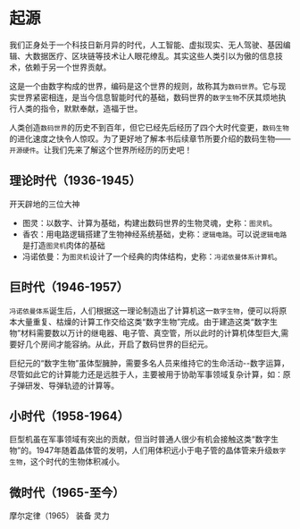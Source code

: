 # 起源

我们正身处于一个科技日新月异的时代，人工智能、虚拟现实、无人驾驶、基因编辑、大数据医疗、区块链等技术让人眼花缭乱。其实这些人类引以为傲的信息技术，依赖于另一个世界贡献。

这是一个由数字构成的世界，编码是这个世界的规则，故称其为`数码世界`。它与现实世界紧密相连，是当今信息智能时代的基础，数码世界的`数字生物`不厌其烦地执行人类的指令，默默奉献，造福于世。

人类创造`数码世界`的历史不到百年，但它已经先后经历了四个大时代变更，`数码生物`的进化速度之快令人惊叹。为了更好地了解本书后续章节所要介绍的数码生物——`开源硬件`。让我们先来了解这个世界所经历的历史吧！

## 理论时代（1936-1945）

开天辟地的三位大神

- 图灵：以数字、计算为基础，构建出数码世界的生物灵魂，史称：`图灵机`。
- 香农：用电路逻辑搭建了生物神经系统基础，史称：`逻辑电路`。可以说`逻辑电路`是打造`图灵机`肉体的基础
- 冯诺依曼：为`图灵机`设计了一个经典的肉体结构，史称：`冯诺依曼体系计算机`。

## 巨时代（1946-1957）

`冯诺依曼体系`诞生后，人们根据这一理论制造出了计算机这一`数字生物`，便可以将原本大量重复、枯燥的计算工作交给这类“数字生物”完成。由于建造这类“数字生物”材料需要数以万计的继电器、电子管、真空管，所以此时的计算机体型巨大,需要好几个房间才能容纳。从此，开启了数码世界的巨纪元。

巨纪元的“数字生物”虽体型臃肿，需要多名人员来维持它的生命活动--数字运算，尽管如此它的计算能力还是远胜于人，主要被用于协助军事领域复杂计算，如：原子弹研发、导弹轨迹的计算等。

## 小时代（1958-1964）

巨型机虽在军事领域有突出的贡献，但当时普通人很少有机会接触这类“数字生物”的。1947年随着晶体管的发明，人们用体积远小于电子管的晶体管来升级`数字生物`，这个时代的生物体积减小。

## 微时代（1965-至今）

摩尔定律（1965）
装备
灵力

<!-- ## 一、什么是开源硬件

截取百度百科词条中的定义如下：
>[百度百科](https://baike.baidu.com/item/开源硬件/2605144?fr=aladdin)：开源硬件指与自由及开放原始码软件相同方式设计的计算机和电子硬件。主要是用来反映自由释放详细信息的硬件设计，如电路图、材料清单和电路板布局数据，通常使用开源软件来驱动硬件。

确实，看了这个样的定义还是令人对“开源硬件”一头雾水，对吧？下面帮助大家来理解一下。

我相信大家对“硬件”一词并不陌生，陌生的是“开源”，我们先来说说它的反义词“闭源”。

* 什么是**闭源**

  * 我们如果把开发计算机/电子产品比作是画画，因为每一个人的技能、设计灵感都不一样，所以画出画也不会完全一致，同样不同公司设计电子产品也是如此，很多公司都会选择把自己的技术专利等资源保护起来，即**闭源**，如著名的苹果公司旗下的电脑、iPhone都是闭源的。
  * 但**闭源**往往会让强者更强，甚至出现垄断。没有竞争对手、一家独大的局面对整个电子产业的发展来说可以不是什么好事？所以有些崇尚自由的伟大人士，愿意开放出自己的资源，供人们使用。

* 什么是**开源**
  * 开源，开放源代码，也可以理解**开放自己的资源**的意思。
  * 开源，是自由使用的，但也不完全等同于免费。
  * 开源，使用维护的人多了，开源产品自然就越来越好了。

* 什么是**开源硬件**
  * 试着再去看看百度百科关于**开源硬件**的定义吧。
  * 通俗来说，就是将硬件的设计方案公布与众，大家都可以根据它的电路图、材料清单和电路板布局数据等资料来使用它、完善它。

## 二、开源硬件的分类

* 开源硬件元老：Arduino

>[百度百科](https://baike.baidu.com/item/Arduino)：Arduino是一款便捷灵活、方便上手的开源电子原型平台。包含硬件（各种型号的Arduino板）和软件（ArduinoIDE)。

* 开源硬件新秀：Micro:bit
  
>[百度百科](https://baike.baidu.com/item/micro%3Abit/22482911?fr=aladdin):micro:bit 是一款由英国广播电视公司（BBC）推出的专为青少年编程教育设计的微型电脑开发板。

* 开源硬件小巨人：树莓派
  
>[百度百科](https://baike.baidu.com/item/%E6%A0%91%E8%8E%93%E6%B4%BE/80427)：只有信用卡大小的微型电脑，其系统基于Linux。

## 三、开源硬件的衍生产品

开源是自由的，任何人都可以自由的使用开源的资源，随着STEAM教育、创客教育的开展，国内有很多公司基于开源硬件进行二次开发了自己的主板，以方便中小学生学习开源硬件，虽然很多主板的接线、编程环境各有特色，但其电路原理、编程方法都是大同小异的，希望读者通过本教程的学习，可以掌握开源硬件编程的通用方法，举一反三地使用开源硬件。

本教程主要基于以下几种主板编写：

* Arduino衍生产品
  * OSTD开源机器人套件（苏教版小学信息技术课程用书使用）
  * 美科智能套件
* Micro:bit -->
